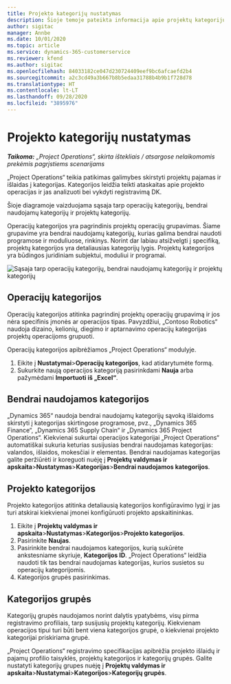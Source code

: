 ```yaml
---
title: Projekto kategorijų nustatymas
description: Šioje temoje pateikta informacija apie projektų kategorijų nustatymą.
author: sigitac
manager: Annbe
ms.date: 10/01/2020
ms.topic: article
ms.service: dynamics-365-customerservice
ms.reviewer: kfend
ms.author: sigitac
ms.openlocfilehash: 84033182ce047d230724409eef9bc6afcaefd2b4
ms.sourcegitcommit: a2c3cd49a3b667b8b5edaa31788b4b9b1f728d78
ms.translationtype: HT
ms.contentlocale: lt-LT
ms.lasthandoff: 09/28/2020
ms.locfileid: "3895976"
---
```

# <a name="configure-project-categories"></a>Projekto kategorijų nustatymas

_**Taikoma:** „Project Operations“, skirta ištekliais / atsargose nelaikomomis prekėmis pagrįstiems scenarijams_

„Project Operations“ teikia patikimas galimybes skirstyti projektų pajamas ir išlaidas į kategorijas. Kategorijos leidžia teikti ataskaitas apie projekto operacijas ir jas analizuoti bei vykdyti registravimą DK.

Šioje diagramoje vaizduojama sąsaja tarp operacijų kategorijų, bendrai naudojamų kategorijų ir projektų kategorijų. 

Operacijų kategorijos yra pagrindinis projektų operacijų grupavimas. Šiame grupavime yra bendrai naudojamų kategorijų, kurias galima bendrai naudoti programose ir moduliuose, rinkinys. Norint dar labiau atsižvelgti į specifiką, projektų kategorijos yra detaliausias kategorijų lygis. Projektų kategorijos yra būdingos juridiniam subjektui, moduliui ir programai.

![Sąsaja tarp operacijų kategorijų, bendrai naudojamų kategorijų ir projektų kategorijų](media/project-categories.png)

## <a name="transaction-categories"></a>Operacijų kategorijos

Operacijų kategorijos atitinka pagrindinį projektų operacijų grupavimą ir jos nėra specifinis įmonės ar operacijos tipas. Pavyzdžiui, „Contoso Robotics“ naudoja dizaino, kelionių, diegimo ir aptarnavimo operacijų kategorijas projektų operacijoms grupuoti.

Operacijų kategorijos apibrėžiamos „Project Operations“ modulyje. 
1. Eikite į **Nustatymai**\>**Operacijų kategorijos**, kad atidarytumėte formą. 
2. Sukurkite naują operacijos kategoriją pasirinkdami **Nauja** arba pažymėdami **Importuoti iš „Excel“**.

## <a name="shared-categories"></a>Bendrai naudojamos kategorijos

„Dynamics 365“ naudoja bendrai naudojamų kategorijų sąvoką išlaidoms skirstyti į kategorijas skirtingose programose, pvz., „Dynamics 365 Finance“, „Dynamics 365 Supply Chain“ ir „Dynamics 365 Project Operations“. Kiekvienai sukurtai operacijos kategorijai „Project Operations“ automatiškai sukuria keturias susijusias bendrai naudojamas kategorijas: valandos, išlaidos, mokesčiai ir elementas. Bendrai naudojamas kategorijas galite peržiūrėti ir koreguoti nuėję į **Projektų valdymas ir apskaita**\>**Nustatymas**\>**Kategorijas**\>**Bendrai naudojamos kategorijos**.

## <a name="project-categories"></a>Projekto kategorijos

Projekto kategorijos atitinka detaliausią kategorijos konfigūravimo lygį ir jas turi atskirai kiekvienai įmonei konfigūruoti projekto apskaitininkas.

1. Eikite į **Projektų valdymas ir apskaita**\>**Nustatymas**\>**Kategorijos**\>**Projekto kategorijos**.
2. Pasirinkite **Naujas**.
3. Pasirinkite bendrai naudojamos kategorijos, kurią sukūrėte ankstesniame skyriuje, **Kategorijos ID**. „Project Operations“ leidžia naudoti tik tas bendrai naudojamas kategorijas, kurios susietos su operacijų kategorijomis.
4. Kategorijos grupės pasirinkimas.

## <a name="category-groups"></a>Kategorijos grupės

Kategorijų grupės naudojamos norint dalytis ypatybėms, visų pirma registravimo profiliais, tarp susijusių projektų kategorijų. Kiekvienam operacijos tipui turi būti bent viena kategorijos grupė, o kiekvienai projekto kategorijai priskiriama grupė.

„Project Operations“ registravimo specifikacijas apibrėžia projekto išlaidų ir pajamų profilio taisyklės, projektų kategorijos ir kategorijų grupės. Galite nustatyti kategorijų grupes nuėję į **Projektų valdymas ir apskaita**\>**Nustatymai**\>**Kategorijos**\>**Kategorijų grupės**.
